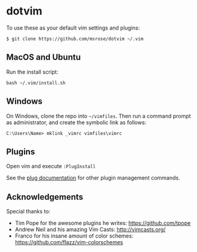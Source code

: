 # dotvim

To use these as your default vim settings and plugins:

```
$ git clone https://github.com/msrose/dotvim ~/.vim
```

## MacOS and Ubuntu

Run the install script:

```
bash ~/.vim/install.sh
```

## Windows

On Windows, clone the repo into `~/vimfiles`. Then run a command prompt as administrator, and create the symbolic link as follows:

```
C:\Users\Name> mklink _vimrc vimfiles\vimrc
```

## Plugins

Open vim and execute `:PlugInstall`

See the [plug documentation](https://github.com/junegunn/vim-plug#commands) for other plugin management commands.

## Acknowledgements

Special thanks to:

* Tim Pope for the awesome plugins he writes: https://github.com/tpope
* Andrew Neil and his amazing Vim Casts: http://vimcasts.org/
* Franco for his insane amount of color schemes: https://github.com/flazz/vim-colorschemes
